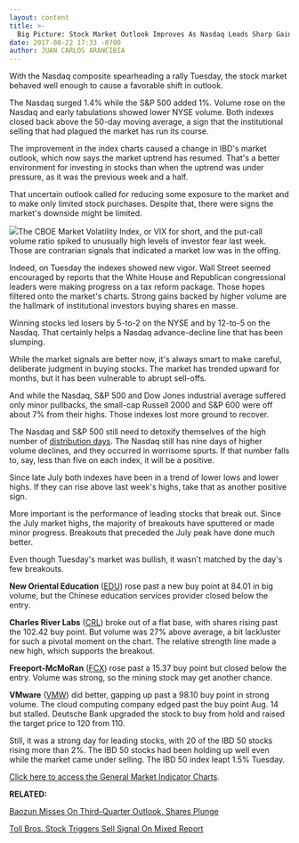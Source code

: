 ```yaml
---
layout: content
title: >-
  Big Picture: Stock Market Outlook Improves As Nasdaq Leads Sharp Gains
date: 2017-08-22 17:33 -0700
author: JUAN CARLOS ARANCIBIA
---
```






With the Nasdaq composite spearheading a rally Tuesday, the stock market behaved well enough to cause a favorable shift in outlook.




The Nasdaq surged 1.4% while the S&P 500 added 1%. Volume rose on the Nasdaq and early tabulations showed lower NYSE volume. Both indexes closed back above the 50-day moving average, a sign that the institutional selling that had plagued the market has run its course.


The improvement in the index charts caused a change in IBD's market outlook, which now says the market uptrend has resumed. That's a better environment for investing in stocks than when the uptrend was under pressure, as it was the previous week and a half.


That uncertain outlook called for reducing some exposure to the market and to make only limited stock purchases. Despite that, there were signs the market's downside might be limited.


![](https://www.investors.com/wp-content/uploads/2017/08/MP_082217-184x300.png)The CBOE Market Volatility Index, or VIX for short, and the put-call volume ratio spiked to unusually high levels of investor fear last week. Those are contrarian signals that indicated a market low was in the offing.


Indeed, on Tuesday the indexes showed new vigor. Wall Street seemed encouraged by reports that the White House and Republican congressional leaders were making progress on a tax reform package. Those hopes filtered onto the market's charts. Strong gains backed by higher volume are the hallmark of institutional investors buying shares en masse.


Winning stocks led losers by 5-to-2 on the NYSE and by 12-to-5 on the Nasdaq. That certainly helps a Nasdaq advance-decline line that has been slumping.


While the market signals are better now, it's always smart to make careful, deliberate judgment in buying stocks. The market has trended upward for months, but it has been vulnerable to abrupt sell-offs.


And while the Nasdaq, S&P 500 and Dow Jones industrial average suffered only minor pullbacks, the small-cap Russell 2000 and S&P 600 were off about 7% from their highs. Those indexes lost more ground to recover.


The Nasdaq and S&P 500 still need to detoxify themselves of the high number of [distribution days](http://education.investors.com/lesson.aspx?id=735759&sourceid=735764). The Nasdaq still has nine days of higher volume declines, and they occurred in worrisome spurts. If that number falls to, say, less than five on each index, it will be a positive.


Since late July both indexes have been in a trend of lower lows and lower highs. If they can rise above last week's highs, take that as another positive sign.


More important is the performance of leading stocks that break out. Since the July market highs, the majority of breakouts have sputtered or made minor progress. Breakouts that preceded the July peak have done much better.


Even though Tuesday's market was bullish, it wasn't matched by the day's few breakouts.


**New Oriental Education** ([EDU](https://research.investors.com/quote.aspx?symbol=EDU)) rose past a new buy point at 84.01 in big volume, but the Chinese education services provider closed below the entry.


**Charles River Labs** ([CRL](https://research.investors.com/quote.aspx?symbol=CRL)) broke out of a flat base, with shares rising past the 102.42 buy point. But volume was 27% above average, a bit lackluster for such a pivotal moment on the chart. The relative strength line made a new high, which supports the breakout.



**Freeport-McMoRan** ([FCX](https://research.investors.com/quote.aspx?symbol=FCX)) rose past a 15.37 buy point but closed below the entry. Volume was strong, so the mining stock may get another chance.


**VMware** ([VMW](https://research.investors.com/quote.aspx?symbol=VMW)) did better, gapping up past a 98.10 buy point in strong volume. The cloud computing company edged past the buy point Aug. 14 but stalled. Deutsche Bank upgraded the stock to buy from hold and raised the target price to 120 from 110.


Still, it was a strong day for leading stocks, with 20 of the IBD 50 stocks rising more than 2%. The IBD 50 stocks had been holding up well even while the market came under selling. The IBD 50 index leapt 1.5% Tuesday.


[Click here to access the General Market Indicator Charts](https://www.investors.com/wp-content/uploads/2017/08/IBD2208152528GMI.pdf).


**RELATED:**


[Baozun Misses On Third-Quarter Outlook, Shares Plunge](https://www.investors.com/news/technology/baozun-misses-on-second-quarter-earnings-shares-plunge/)


[Toll Bros. Stock Triggers Sell Signal On Mixed Report](https://www.investors.com/news/toll-bros-crushes-q3-earnings-forecasts-but-cautious-on-outlook/)




